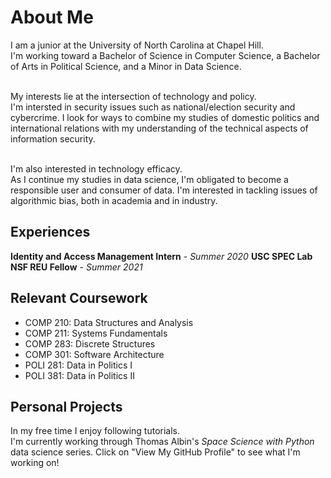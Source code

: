 # About Me
I am a junior at the University of North Carolina at Chapel Hill. <br>
I'm working toward a Bachelor of Science in Computer Science, a Bachelor
of Arts in Political Science, and a Minor in Data Science. <br> <br>

My interests lie at the intersection of technology and policy. <br>
I'm intersted in security issues such as national/election security and
cybercrime. I look for ways to combine my studies of domestic politics
and international relations with my understanding of the technical
aspects of information security. <br> <br>

I'm also interested in technology efficacy. <br>
As I continue my studies in data science, I'm obligated to become a
responsible user and consumer of data. I'm interested in tackling
issues of algorithmic bias, both in academia and in industry.

## Experiences
**Identity and Access Management Intern** - _Summer 2020_
**USC SPEC Lab NSF REU Fellow** - _Summer 2021_

## Relevant Coursework
- COMP 210: Data Structures and Analysis
- COMP 211: Systems Fundamentals
- COMP 283: Discrete Structures
- COMP 301: Software Architecture
- POLI 281: Data in Politics I
- POLI 381: Data in Politics II

## Personal Projects
In my free time I enjoy following tutorials. <br>
I'm currently working through Thomas Albin's _Space Science with Python_ data science series. Click on "View My GitHub Profile" to see what I'm
working on!
